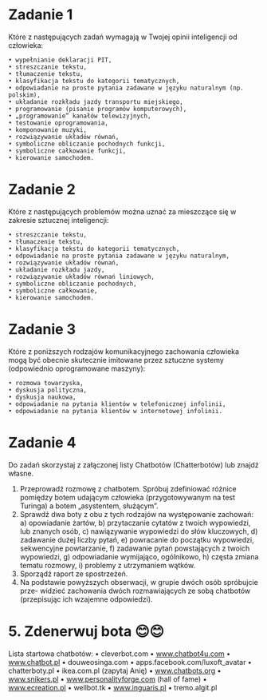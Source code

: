 # Zadanie 1
  Które z następujących zadań wymagają w Twojej opinii inteligencji od człowieka:
  
    • wypełnianie deklaracji PIT,
    • streszczanie tekstu,
    • tłumaczenie tekstu,
    • klasyfikacja tekstu do kategorii tematycznych,
    • odpowiadanie na proste pytania zadawane w języku naturalnym (np. polskim),
    • układanie rozkładu jazdy transportu miejskiego,
    • programowanie (pisanie programów komputerowych),
    • „programowanie” kanałów telewizyjnych,
    • testowanie oprogramowania,
    • komponowanie muzyki,
    • rozwiązywanie układów równań,
    • symboliczne obliczanie pochodnych funkcji,
    • symboliczne całkowanie funkcji,
    • kierowanie samochodem.
# Zadanie 2
  Które z następujących problemów można uznać za mieszczące się w zakresie sztucznej
  inteligencji:
  
    • streszczanie tekstu,
    • tłumaczenie tekstu,
    • klasyfikacja tekstu do kategorii tematycznych,
    • odpowiadanie na proste pytania zadawane w języku naturalnym,
    • rozwiązywanie układów równań,
    • układanie rozkładu jazdy,
    • rozwiązywanie układów równań liniowych,
    • symboliczne obliczanie pochodnych,
    • symboliczne całkowanie,
    • kierowanie samochodem.
# Zadanie 3
  Które z poniższych rodzajów komunikacyjnego zachowania człowieka mogą być
  obecnie skutecznie imitowane przez sztuczne systemy (odpowiednio oprogramowane
  maszyny):
  
    • rozmowa towarzyska,
    • dyskusja polityczna,
    • dyskusja naukowa,
    • odpowiadanie na pytania klientów w telefonicznej infolinii,
    • odpowiadanie na pytania klientów w internetowej infolinii.
# Zadanie 4
Do zadań skorzystaj z załączonej listy Chatbotów (Chatterbotów) lub znajdź własne.
1. Przeprowadź rozmowę z chatbotem. Spróbuj zdefiniować różnice pomiędzy
botem udającym człowieka (przygotowywanym na test Turinga) a botem
„asystentem, służącym”.
2. Sprawdź dwa boty z obu z tych rodzajów na występowanie zachowań:
a) opowiadanie żartów,
b) przytaczanie cytatów z twoich wypowiedzi, lub znanych osób,
c) nawiązywanie wypowiedzi do słów kluczowych,
d) zadawanie dużej liczby pytań,
e) powracanie do początku wypowiedzi, sekwencyjne powtarzanie,
f) zadawanie pytań powstających z twoich wypowiedzi,
g) odpowiadanie wymijająco, ogólnikowo,
h) częsta zmiana tematu rozmowy,
i) problemy z utrzymaniem wątków.
4. Sporządź raport ze spostrzeżeń.
5. Na podstawie powyższych obserwacji, w grupie dwóch osób spróbujcie prze-
widzieć zachowania dwóch rozmawiających ze sobą chatbotów (przepisując ich
wzajemne odpowiedzi).
# 5. Zdenerwuj bota 😊😊
Lista startowa chatbotów:
• cleverbot.com
• www.chatbot4u.com
• www.chatbot.pl
• douweosinga.com
• apps.facebook.com/luxoft_avatar
• chatterboty.pl
• ikea.com.pl (zapytaj Anię)
• www.chatbots.org
• www.snikers.pl
• www.personalityforge.com (hall of fame)
• www.ecreation.pl
• wellbot.tk
• www.inguaris.pl
• tremo.algit.pl
